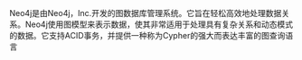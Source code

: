 Neo4j是由Neo4j，Inc.开发的图数据库管理系统。它旨在轻松高效地处理数据关系。Neo4j使用图模型来表示数据，使其非常适用于处理具有复杂关系和动态模式的数据。它支持ACID事务，并提供一种称为Cypher的强大而表达丰富的图查询语言